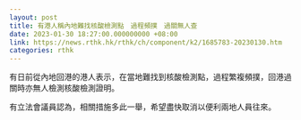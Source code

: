 ```yaml
---
layout: post
title: 有港人稱內地難找核酸檢測點　過程頻撲　過關無人查
date: 2023-01-30 18:27:00.000000000 +08:00
link: https://news.rthk.hk/rthk/ch/component/k2/1685783-20230130.htm
categories: rthk
---
```


有日前從內地回港的港人表示，在當地難找到核酸檢測點，過程繁複頻撲，回港過關時亦無人檢測核酸檢測證明。

有立法會議員認為，相關措施多此一舉，希望盡快取消以便利兩地人員往來。
